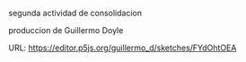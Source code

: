 segunda actividad de consolidacion

produccion de Guillermo Doyle

URL: https://editor.p5js.org/guillermo_d/sketches/FYdOhtOEA
